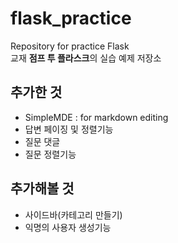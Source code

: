 # flask_practice
Repository for practice Flask</br>
교재 **점프 투 플라스크**의 실습 예제 저장소

## 추가한 것
- SimpleMDE : for markdown editing
- 답변 페이징 및 정렬기능
- 질문 댓글
- 질문 정렬기능

## 추가해볼 것
- 사이드바(카테고리 만들기)
- 익명의 사용자 생성기능